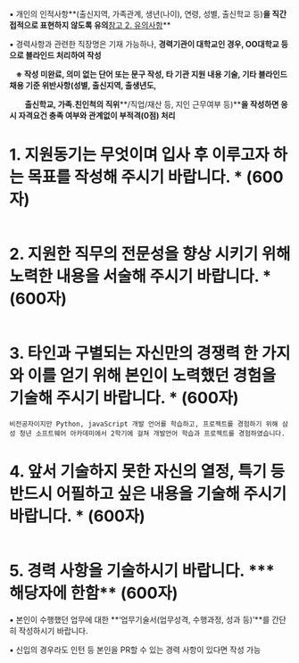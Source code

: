 ▪ 개인의 인적사항**(출신지역, 가족관계, 생년(나이), 연령, 성별, 출신학교 등)**을 직간접적으로 표현하지 않도록 유의**[참고 2. 유의사항](https://api.ravis.io/api/app/download?filepath=projects/408/notices/b6fQnUZ9Os1SpdOXG6HeHAbl5wiX2zPBOtZ86Gmq.pdf&filename=[%EC%B0%B8%EA%B3%A02]%EC%9E%85%EC%82%AC%EC%A7%80%EC%9B%90%EC%84%9C%20%EC%9E%91%EC%84%B1%20%EC%8B%9C%20%EC%9C%A0%EC%9D%98%EC%82%AC%ED%95%AD.pdf "[참고2]입사지원서 작성 시 유의사항")**

▪ 경력사항과 관련한 직장명은 기재 가능하나, **경력기관이 대학교인 경우, OO대학교 등으로 블라인드 처리하여 작성**

   **※ 작성 미완료, 의미 없는 단어 또는 문구 작성, 타 기관 지원 내용 기술, 기타 블라인드 채용 기준 위반사항(성별, 출신지역, 출생년도,**

       **출신학교, 가족․친인척의 직위****/직업/재산 등, 지인 근무여부 등)****을 작성하면 응시 자격요건 충족 여부와 관계없이 부적격(0점) 처리**

# 1. 지원동기는 무엇이며 입사 후 이루고자 하는 목표를 작성해 주시기 바랍니다.  * (600자)

```

```

# 2. 지원한 직무의 전문성을 향상 시키기 위해 노력한 내용을 서술해 주시기 바랍니다.  * (600자)

```

```

# 3. 타인과 구별되는 자신만의 경쟁력 한 가지와 이를 얻기 위해 본인이 노력했던 경험을 기술해 주시기 바랍니다.  * (600자)

`비전공자이지만 Python, javaScript 개발 언어를 학습하고, 프로젝트를 경험하기 위해 삼성 청년 소프트웨어 아카데미에서 2학기에 걸쳐 개발언어 학습과 프로젝트를 경험하였습니다.`

# 4. 앞서 기술하지 못한 자신의 열정, 특기 등 반드시 어필하고 싶은 내용을 기술해 주시기 바랍니다.  * (600자)

```

```

# 5. 경력 사항을 기술하시기 바랍니다. *** 해당자에 한함** (600자)

▪ 본인이 수행했던 업무에 대한 **‘업무기술서(업무성격, 수행과정, 성과 등)’**를 간단히 작성하시기 바랍니다.

▪ 신입의 경우라도 인턴 등 본인을 PR할 수 있는 경력 사항이 있다면 작성 가능

```

```
